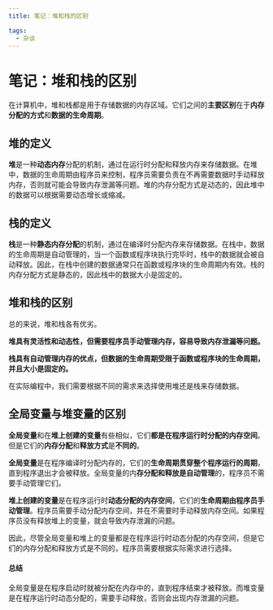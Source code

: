```yaml
---
title: 笔记：堆和栈的区别

tags:
  - 杂谈
---
```



# 笔记：堆和栈的区别

在计算机中，堆和栈都是用于存储数据的内存区域。它们之间的**主要区别**在于**内存分配的方式**和**数据的生命周期**。

## 堆的定义

**堆**是一种**动态内存**分配的机制，通过在运行时分配和释放内存来存储数据。在堆中，数据的生命周期由程序员来控制，程序员需要负责在不再需要数据时手动释放内存，否则就可能会导致内存泄漏等问题。堆的内存分配方式是动态的，因此堆中的数据可以根据需要动态增长或缩减。

## 栈的定义

**栈**是一种**静态内存分配**的机制，通过在编译时分配内存来存储数据。在栈中，数据的生命周期是自动管理的，当一个函数或程序块执行完毕时，栈中的数据就会被自动释放。因此，在栈中创建的数据通常只在函数或程序块的生命周期内有效。栈的内存分配方式是静态的，因此栈中的数据大小是固定的。

## 堆和栈的区别

总的来说，堆和栈各有优劣。

**堆具有灵活性和动态性，但需要程序员手动管理内存，容易导致内存泄漏等问题。**

**栈具有自动管理内存的优点，但数据的生命周期受限于函数或程序块的生命周期，并且大小是固定的。**

在实际编程中，我们需要根据不同的需求来选择使用堆还是栈来存储数据。

## 全局变量与堆变量的区别

**全局变量**和在**堆上创建的变量**有些相似，它们**都是在程序运行时分配的内存空间**。但是它们的**内存分配**和**释放方式**是**不同的**。

**全局变量**是在程序编译时分配内存的，它们的**生命周期贯穿整个程序运行的周期**，直到程序退出才会被释放。全局变量的内**存分配和释放是自动管理**的，程序员不需要手动管理它们。

**堆上创建的变量**是在程序运行时**动态分配的内存空间**，它们的**生命周期由程序员手动管理**。程序员需要手动分配内存空间，并在不需要时手动释放内存空间。如果程序员没有释放堆上的变量，就会导致内存泄漏的问题。

因此，尽管全局变量和堆上的变量都是在程序运行时动态分配的内存空间，但是它们的内存分配和释放方式是不同的，程序员需要根据实际需求进行选择。

#### 总结

全局变量是在程序启动时就被分配在内存中的，直到程序结束才被释放。而堆变量是在程序运行时动态分配的，需要手动释放，否则会出现内存泄漏的问题。
